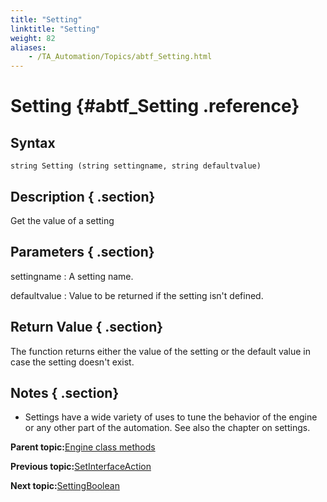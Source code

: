 ```yaml
--- 
title: "Setting"
linktitle: "Setting"
weight: 82
aliases: 
    - /TA_Automation/Topics/abtf_Setting.html
---
```

# Setting {#abtf_Setting .reference}

## Syntax

`string Setting (string settingname, string defaultvalue)`

## Description { .section}

Get the value of a setting

## Parameters { .section}

settingname
:   A setting name.

defaultvalue
:   Value to be returned if the setting isn't defined.

## Return Value { .section}

The function returns either the value of the setting or the default value in case the setting doesn't exist.

## Notes { .section}

-   Settings have a wide variety of uses to tune the behavior of the engine or any other part of the automation. See also the chapter on settings.

**Parent topic:**[Engine class methods](../../TA_Automation/Topics/abtf_Engine_classes.html)

**Previous topic:**[SetInterfaceAction](../../TA_Automation/Topics/abtf_SetInterfaceAction.html)

**Next topic:**[SettingBoolean](../../TA_Automation/Topics/abtf_SettingBoolean.html)

